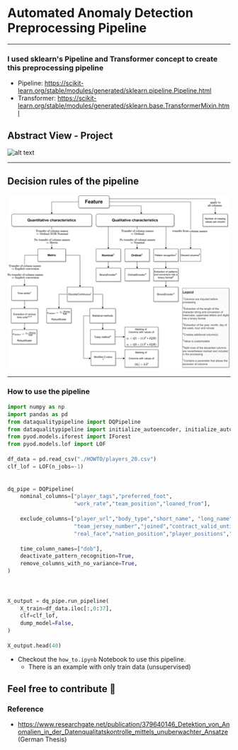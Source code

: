 # Automated Anomaly Detection Preprocessing Pipeline
---

### I used sklearn's Pipeline and Transformer concept to create this preprocessing pipeline
- Pipeline: https://scikit-learn.org/stable/modules/generated/sklearn.pipeline.Pipeline.html
- Transformer: https://scikit-learn.org/stable/modules/generated/sklearn.base.TransformerMixin.html





## Abstract View - Project
![alt text](./images/project.png)

---

## Decision rules of the pipeline
![alt text](./images/decision_rules.png)



---
### How to use the pipeline

```python
import numpy as np
import pandas as pd
from dataqualitypipeline import DQPipeline
from dataqualitypipeline import initialize_autoencoder, initialize_autoencoder_modified
from pyod.models.iforest import IForest
from pyod.models.lof import LOF

df_data = pd.read_csv("./HOWTO/players_20.csv")
clf_lof = LOF(n_jobs=-1)


dq_pipe = DQPipeline(
    nominal_columns=["player_tags","preferred_foot",
                     "work_rate","team_position","loaned_from"],

    exclude_columns=["player_url","body_type","short_name", "long_name", 
                     "team_jersey_number","joined","contract_valid_until",
                     "real_face","nation_position","player_positions","nationality","club"],

    time_column_names=["dob"],
    deactivate_pattern_recognition=True,
    remove_columns_with_no_variance=True,
)



X_output = dq_pipe.run_pipeline(
    X_train=df_data.iloc[:,0:37],
    clf=clf_lof,
    dump_model=False,
)

X_output.head(40)
```

- Checkout the ``how_to.ipynb`` Notebook to use this pipeline.
    - There is an  example with only train data (unsupervised)

## Feel free to contribute 🙂

### Reference
- https://www.researchgate.net/publication/379640146_Detektion_von_Anomalien_in_der_Datenqualitatskontrolle_mittels_unuberwachter_Ansatze (German Thesis)
